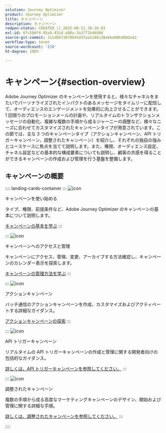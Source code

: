 ```yaml
---
solution: Journey Optimizer
product: Journey Optimizer
title: キャンペーン
description: キャンペーン
redpen-status: CREATED_||_2025-08-11_20-28-03
exl-id: 6fc5b0f4-95a5-431d-a80a-3a1f71b4dd0d
source-git-commit: 311dbb72079b91d3faa1c60c38a66a806d80da42
workflow-type: tm+mt
source-wordcount: '210'
ht-degree: 100%

---
```


# キャンペーン{#section-overview}

Adobe Journey Optimizer のキャンペーンを使用すると、様々なチャネルをまたいでパーソナライズされたインパクトのあるメッセージをタイムリーに配信して、オーディエンスのエンゲージメントを効果的に向上させることができます。1 回限りのプロモーションメールの計画や、リアルタイムのトランザクションメッセージの自動化、複雑な複数の手順から成るジャーニーの調整など、様々なニーズに合わせてカスタマイズされたキャンペーンタイプが用意されています。この節では、主な 3 つのキャンペーンタイプ（アクションキャンペーン、API トリガーキャンペーン、調整されたキャンペーン）を紹介し、それぞれの独自の強みとユースケースに焦点を当てて説明します。また、権限、オーディエンス設定、チャネル設定などの基本的な構成要素についても説明し、顧客の共感を得ることができるキャンペーンの作成および管理を行う基盤を整備します。

## キャンペーンの概要

:::: landing-cards-container
:::
![icon](https://cdn.experienceleague.adobe.com/icons/circle-play.svg)

キャンペーンを使い始める

タイプ、権限、前提条件など、Adobe Journey Optimizer のキャンペーンの基本について説明します。

[キャンペーンの基本を学ぶ](../using/campaigns/get-started-with-campaigns.md)
:::

:::
![icon](https://cdn.experienceleague.adobe.com/icons/list-check.svg)

キャンペーンへのアクセスと管理

キャンペーンにアクセス、管理、変更、アーカイブする方法確認し、キャンペーンのカレンダー表示を探索します。

[キャンペーンの管理方法を学ぶ](../using/campaigns/manage-campaigns.md)
:::

:::
![icon](https://cdn.experienceleague.adobe.com/icons/bullseye.svg)

アクションキャンペーン

バッチ通信のアクションキャンペーンを作成、カスタマイズおよびアクティベートする詳細なガイダンス。

[アクションキャンペーンの探索](action-campaigns-landing-page.md)
:::

:::
![icon](https://cdn.experienceleague.adobe.com/icons/code-branch.svg)

API トリガーキャンペーン

リアルタイムの API トリガーキャンペーンの作成と管理に関する開発者向けの包括的なガイダンス。

[詳しくは、API トリガーキャンペーンを参照してください。](api-triggered-campaigns-landing-page.md)
:::

:::
![icon](https://cdn.experienceleague.adobe.com/icons/puzzle-piece.svg)

調整されたキャンペーン

複数の手順から成る高度なマーケティングキャンペーンのデザイン、開始および管理に関する詳細な手順。

[詳しくは、調整されたキャンペーンを参照してください。](orchestrated-campaigns-landing-page.md)
:::

::::
